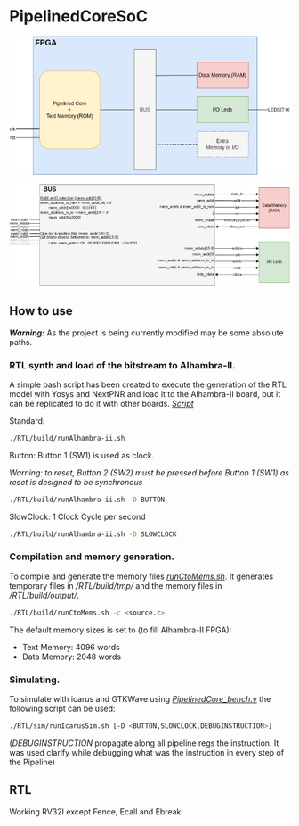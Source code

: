# PipelinedCoreSoC

![Pipelined Core SoC ](images/PPCSoCDiagram.png?raw=true "Bus Distribution and Example")



![Bus Distribution](images/PPCSoCBus.png?raw=true "Bus Distribution and Example")

 ## How to use

***Warning:*** As the project is being currently modified may be some absolute paths.

### RTL synth and load of the bitstream to Alhambra-II.

A simple bash script has been created to execute the generation of the RTL model with Yosys and NextPNR and load it to the Alhambra-II board, but it can be replicated to do it with other boards.
[*Script*](/RTL/build/runAlhambra-ii.sh)

Standard:
~~~bash
./RTL/build/runAlhambra-ii.sh
~~~

Button:
Button 1 (SW1) is used as clock.

*Warning: to reset, Button 2 (SW2) must be pressed before Button 1 (SW1) as reset is designed to be synchronous*

~~~bash
./RTL/build/runAlhambra-ii.sh -D BUTTON
~~~

SlowClock:
1 Clock Cycle per second

~~~bash
./RTL/build/runAlhambra-ii.sh -D SLOWCLOCK
~~~

### Compilation and memory generation.

To compile and generate the memory files  [*runCtoMems.sh*](/RTL/build/runCtoMem.sh). It generates temporary files in */RTL/build/tmp/* and the memory files in  */RTL/build/output/*.

~~~bash
./RTL/build/runCtoMems.sh -c <source.c>
~~~

The default memory sizes is set to (to fill Alhambra-II FPGA):

- Text Memory: 4096 words
- Data Memory: 2048 words

### Simulating.

To simulate with icarus and GTKWave using  [*PipelinedCore_bench.v*](/RTL/src/PipelinedCore_bench.v) the following script can be used:

~~~bash
./RTL/sim/runIcarusSim.sh [-D <BUTTON,SLOWCLOCK,DEBUGINSTRUCTION>]
~~~

(*DEBUGINSTRUCTION* propagate along all pipeline regs the instruction. It was used clarify while debugging what was the instruction in every step of the Pipeline)


## RTL

Working RV32I except Fence, Ecall and Ebreak.
